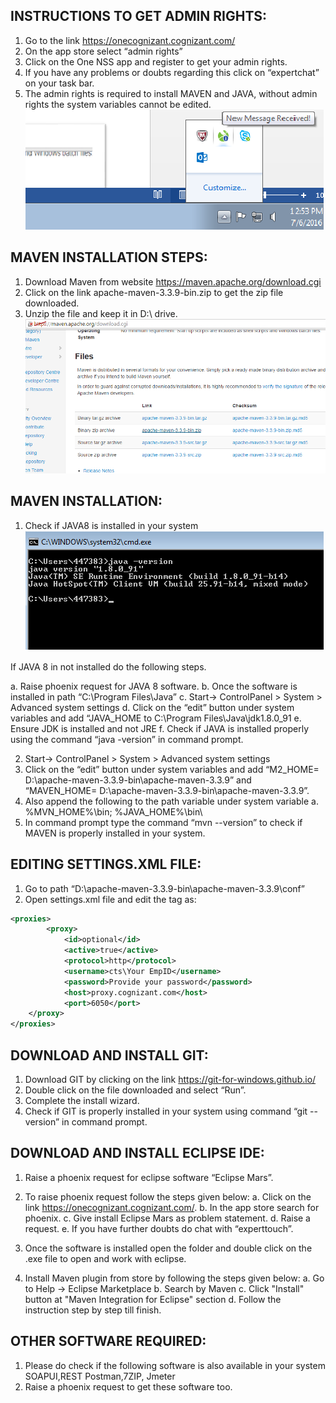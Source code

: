 
## INSTRUCTIONS TO GET ADMIN RIGHTS: ##

1. Go to the link https://onecognizant.cognizant.com/
2. On the app store select “admin rights”
3. Click on the One NSS app and register to get your admin rights.
4. If you have any problems or doubts regarding this click on “expertchat” on your task bar. 
5. The admin rights is required to install MAVEN and JAVA, without admin rights the system variables cannot be edited.
![alt text](https://github.com/CTSJavaTraining/Images/blob/master/expert_touch.png)
	
## MAVEN INSTALLATION STEPS: ##

1. Download Maven from website https://maven.apache.org/download.cgi 
2. Click on the link apache-maven-3.3.9-bin.zip to get the zip file downloaded.
3. Unzip the file and keep it in D:\ drive.
![alt text](https://github.com/CTSJavaTraining/Images/blob/master/maven_download.png)

## MAVEN INSTALLATION: ##

1. Check if JAVA8 is installed in your system
![alt text](https://github.com/CTSJavaTraining/Images/blob/master/Java_Version_Check.png "JAVA_VERSION_CHECK")

  If JAVA 8 in not installed do the following steps.
  
  a. Raise phoenix request for JAVA 8 software.
  b. Once the software is installed in path “C:\Program Files\Java”
  c. Start-> ControlPanel > System > Advanced system settings
  d. Click on the “edit” button under system variables and add “JAVA_HOME to C:\Program Files\Java\jdk1.8.0_91
  e. Ensure JDK is installed and not JRE
  f. Check if JAVA is installed properly using the command “java -version” in command prompt.
	
2. Start-> ControlPanel > System > Advanced system settings
3. Click on the “edit” button under system variables and add “M2_HOME= D:\apache-maven-3.3.9-bin\apache-maven-3.3.9” and “MAVEN_HOME= D:\apache-maven-3.3.9-bin\apache-maven-3.3.9”.
4. Also append the following to the path variable under system variable
  a. %MVN_HOME%\bin; %JAVA_HOME%\bin\
5. In command prompt type the command “mvn --version” to check if MAVEN is properly installed in your system.

## EDITING SETTINGS.XML FILE: ##

1. Go to path “D:\apache-maven-3.3.9-bin\apache-maven-3.3.9\conf”
2. Open settings.xml file and edit the <proxies> tag as:

```xml
<proxies>
    	<proxy>
	      	<id>optional</id>
	     	<active>true</active>
	      	<protocol>http</protocol>
	      	<username>cts\Your EmpID</username>
	      	<password>Provide your password</password>
	      	<host>proxy.cognizant.com</host>
	      	<port>6050</port>
 	</proxy>
</proxies>
```


## DOWNLOAD AND INSTALL GIT: ##

1. Download GIT by clicking on the link https://git-for-windows.github.io/
2. Double click on the file downloaded and select “Run”.
3. Complete the install wizard.
4. Check if GIT is properly installed in your system using command “git --version” in command prompt.

## DOWNLOAD AND INSTALL ECLIPSE IDE: ##

1. Raise a phoenix request for eclipse software “Eclipse Mars”.
2. To raise phoenix request follow the steps given below:
  a. Click on the link https://onecognizant.cognizant.com/.
  b. In the app store search for phoenix.
  c. Give install Eclipse Mars as problem statement.
  d. Raise a request.
  e. If you have further doubts do chat with “experttouch”.

3. Once the software is installed open the folder and double click on the .exe file to open and work with eclipse.
4. Install Maven plugin from store by following the steps given below:
  a. Go to Help -> Eclipse Marketplace
  b. Search by Maven
  c. Click "Install" button at "Maven Integration for Eclipse" section
  d. Follow the instruction step by step till finish.

## OTHER SOFTWARE REQUIRED: ##

1. Please do check if the following software is also available in your system SOAPUI,REST Postman,7ZIP, Jmeter
2. Raise a phoenix request to get these software too.

